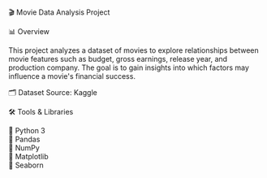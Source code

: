 🎬 Movie Data Analysis Project

📊 Overview

This project analyzes a dataset of movies to explore relationships between movie features such as budget, gross earnings, release year, and production company. 
The goal is to gain insights into which factors may influence a movie's financial success.
 
🗂️ Dataset
Source: Kaggle

🛠️ Tools & Libraries

  🔹 Python 3  
  🔹 Pandas  
  🔹 NumPy  
  🔹 Matplotlib  
  🔹 Seaborn  
 
